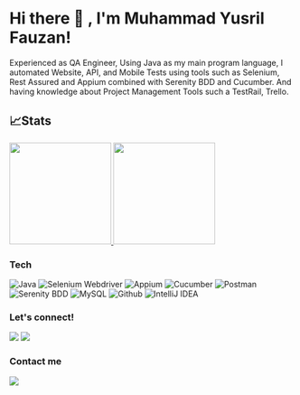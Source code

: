 # Hi there 👋 , I'm Muhammad Yusril Fauzan!
Experienced as QA Engineer, Using Java as my main program language, I automated Website, API, and Mobile Tests using tools such as Selenium, Rest Assured and Appium combined with Serenity BDD and Cucumber. And having knowledge about Project Management Tools such a TestRail, Trello.


## 📈Stats
<p align="left">
<a href="https://github.com/yusril77">
  <img height="180em" src="https://github-readme-stats-eight-theta.vercel.app/api?username=yusril77&show_icons=true&theme=algolia&include_all_commits=true&count_private=true"/>
  <img height="180em" src="https://github-readme-stats-eight-theta.vercel.app/api/top-langs/?username=yusril77&layout=compact&langs_count=8&theme=algolia"/>
</a>
</p>


### Tech
![Java](https://img.shields.io/badge/-java-181717?style=for-the-badge&logo=java)
![Selenium Webdriver](https://img.shields.io/badge/-selenium-181717?style=for-the-badge&logo=selenium)
![Appium](https://img.shields.io/badge/-appium-181717?style=for-the-badge&logo=appium)
![Cucumber](https://img.shields.io/badge/-cucumber-181717?style=for-the-badge&logo=cucumber)
![Postman](https://img.shields.io/badge/-postman-181717?style=for-the-badge&logo=postman)
![Serenity BDD](https://img.shields.io/badge/-serenitybdd-181717?style=for-the-badge&logo=serenitybdd)
![MySQL](https://img.shields.io/badge/-mysql-181717?style=for-the-badge&logo=mysql)
![Github](https://img.shields.io/badge/GitHub-100000?style=for-the-badge&logo=github&logoColor=white)
![IntelliJ IDEA](https://img.shields.io/badge/IntelliJIDEA-000000.svg?style=for-the-badge&logo=intellij-idea&logoColor=white)


### Let's connect!
<p>
    <a href="linkedin.com/in/muhammad-yusril-fauzan-ab132b1b4" target="blank"><img src="https://img.shields.io/badge/-linkedin-181717?style=for-the-badge&logo=linkedin" /></a>
     <a href="https://www.instagram.com/yusrilyusrilyusrilyusril/" target="blank"><img src="https://img.shields.io/badge/-instagram-181717?style=for-the-badge&logo=instagram" /></a>
</p>

### Contact me
<p>
    <a href="mailto: yusrilfauzan77@gmail.com" target="blank"><img src="https://img.shields.io/badge/-gmail-181717?style=for-the-badge&logo=gmail" /></a>
</p>
